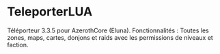 # TeleporterLUA
Téléporteur 3.3.5 pour AzerothCore (Eluna). Fonctionnalités : Toutes les zones, maps, cartes, donjons et raids avec les permissions de niveaux et faction.
